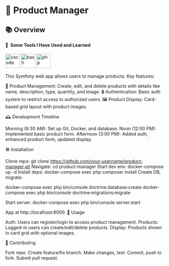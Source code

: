 <h1>🚀 Product Manager</h1>
<h2>📚 Overview</h2>

<h4> 🚀 &nbsp;Some Tools I Have Used and Learned</h4>
<p align="left">
<img src="https://cdn.jsdelivr.net/gh/devicons/devicon/icons/phpstorm/phpstorm-original.svg" alt="vscode" width="45" height="45"/>
<img src="https://cdn.jsdelivr.net/gh/devicons/devicon/icons/docker/docker-original.svg" alt="bash" width="45" height="45"/>
<img src="https://cdn.jsdelivr.net/gh/devicons/devicon/icons/php/php-original.svg" alt="php" width="45" height="45"/>
</p>

This Symfony web app allows users to manage products. Key features:

📝 Product Management: Create, edit, and delete products with details like name, description, type, quantity, and image.
🔒 Authentication: Basic auth system to restrict access to authorized users.
🖼️ Product Display: Card-based grid layout with product images.

🕰️ Development Timeline

Morning (9:30 AM): Set up Git, Docker, and database.
Noon (12:00 PM): Implemented basic product form.
Afternoon (3:00 PM): Added auth, enhanced product form, updated display.

🛠️ Installation

Clone repo: git clone https://github.com/your-username/product-manager.git
Navigate: cd product-manager
Start dev env: docker-compose up -d
Install deps: docker-compose exec php composer install
Create DB, migrate:

docker-compose exec php bin/console doctrine:database:create
docker-compose exec php bin/console doctrine:migrations:migrate


Start server: docker-compose exec php bin/console server:start

App at http://localhost:8000.
🚀 Usage

Auth: Users can register/login to access product management.
Products: Logged-in users can create/edit/delete products.
Display: Products shown in card grid with optional images.

🤝 Contributing

Fork repo.
Create feature/fix branch.
Make changes, test.
Commit, push to fork.
Submit pull request.
